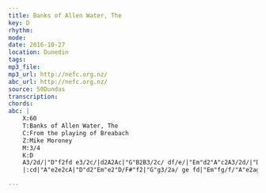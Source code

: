 ```yaml
---
title: Banks of Allen Water, The
key: D
rhythm: 
mode:
date: 2016-10-27
location: Dunedin
tags:
mp3_file:
mp3_url: http://nefc.org.nz/
abc_url: http://nefc.org.nz/
source: 50Dundas
transcription:
chords: 
abc: |
    X:60
    T:Banks of Allen Water, The
    C:From the playing of Breabach
    Z:Mike Moroney
    M:3/4
    K:D
    A3/2d/|"D"f2fd e3/2c/|d2A2Ac|"G"B2B3/2c/ df/e/|"Em"d2"A"c2A3/2d/|"D"f2fd e3/2c/|d2A2Ac|"G"B2Be "A"cA|"D"d4:|
    |:cd|"A"e2e2cA|"D"d2"Em"e2"D/F#"f2|"G"g3/2a/ ge fd|"Em"fg/f/"A"e2ag|"D"f2fd e>c|d2A2Ac|"G"B2Be "A"cA|"D"d4:|

---
```

